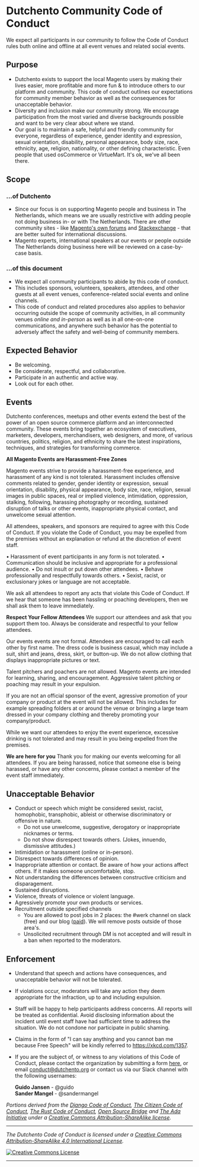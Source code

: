 # Dutchento Community Code of Conduct
We expect all participants in our community to follow the Code of Conduct rules buth online and offline at all event venues and related social events.

## Purpose
* Dutchento exists to support the local Magento users by making their lives easier, more profitable and more fun & to introduce others to our platform and community. This code of conduct outlines our expectations for community member behavior as well as the consequences for unacceptable behavior.
* Diversity and inclusion make our community strong. We encourage participation from the most varied and diverse backgrounds possible and want to be very clear about where we stand.
* Our goal is to maintain a safe, helpful and friendly community for everyone, regardless of experience, gender identity and expression, sexual orientation, disability, personal appearance, body size, race, ethnicity, age, religion, nationality, or other defining characteristic. Even people that used osCommerce or VirtueMart. It's ok, we've all been there.

## Scope
### ...of Dutchento
* Since our focus is on supporting Magento people and business in The Netherlands, which means we are usually restrictive with adding people not doing business in- or with The Netherlands. There are other community sites - like [Magento's own forums](https://community.magento.com) and [Stackexchange](http://magento.stackexchange.com) -  that are better suited for international discussions.
* Magento experts, international speakers at our events or people outside The Netherlands doing business here will be reviewed on a case-by-case basis.

### ...of this document
* We expect all community participants to abide by this code of conduct. 
* This includes sponsors, volunteers, speakers, attendees, and other guests at all event venues, conference-related social events and online channels.
* This code of conduct and related procedures also applies to behavior occurring outside the scope of community activities, in all community venues *online and in-person* as well as in all one-on-one communications, and anywhere such behavior has the potential to adversely affect the safety and well-being of community members.

## Expected Behavior
* Be welcoming.
* Be considerate, respectful, and collaborative.
* Participate in an authentic and active way.
* Look out for each other.

## Events
Dutchento conferences, meetups and other events extend the best of the power of an open source commerce platform and an interconnected community. These events bring together an ecosystem of executives, marketers, developers, merchandisers, web designers, and more, of various countries, politics, religion, and ethnicity to share the latest inspirations, techniques, and strategies for transforming commerce.

**All Magento Events are Harassment-Free Zones**

Magento events strive to provide a harassment-free experience, and harassment of any kind is not tolerated. Harassment includes offensive comments related to gender, gender identity or expression, sexual orientation, disability, physical appearance, body size, race, religion, sexual images in public spaces, real or implied violence, intimidation, oppression, stalking, following, harassing photography or recording, sustained disruption of talks or other events, inappropriate physical contact, and unwelcome sexual attention.

All attendees, speakers, and sponsors are required to agree with this Code of Conduct. If you violate the Code of Conduct, you may be expelled from the premises without an explanation or refund at the discretion of event staff.

• Harassment of event participants in any form is not tolerated.
• Communication should be inclusive and appropriate for a professional audience.
• Do not insult or put down other attendees.
• Behave professionally and respectfully towards others.
• Sexist, racist, or exclusionary jokes or language are not acceptable.

We ask all attendees to report any acts that violate this Code of Conduct. If we hear that someone has been hassling or poaching developers, then we shall ask them to leave immediately.

**Respect Your Fellow Attendees**
We support our attendees and ask that you support them too. Always be considerate and respectful to your fellow attendees.

Our events events are not formal. Attendees are encouraged to call each other by first name. The dress code is business casual, which may include a suit, shirt and jeans, dress, skirt, or button-up. We do not allow clothing that displays inappropriate pictures or text.

Talent pitchers and poachers are not allowed. Magento events are intended for learning, sharing, and encouragement. Aggressive talent pitching or poaching may result in your expulsion.

If you are not an official sponsor of the event, agressive promotion of your company or product at the event will not be allowed. This includes for example spreading folders at or around the venue or bringing a large team dressed in your company clothing and thereby promoting your company/product.

While we want our attendees to enjoy the event experience, excessive drinking is not tolerated and may result in you being expelled from the premises.

**We are here for you** 
Thank you for making our events welcoming for all attendees. If you are being harassed, notice that someone else is being harassed, or have any other concerns, please contact a member of the event staff immediately.

## Unacceptable Behavior
* Conduct or speech which might be considered sexist, racist, homophobic, transphobic, ableist or otherwise discriminatory or offensive in nature.
  * Do not use unwelcome, suggestive, derogatory or inappropriate nicknames or terms.
  * Do not show disrespect towards others. (Jokes, innuendo, dismissive attitudes.)
* Intimidation or harassment (online or in-person).
* Disrespect towards differences of opinion.
* Inappropriate attention or contact. Be aware of how your actions affect others. If it makes someone uncomfortable, stop.
* Not understanding the differences between constructive criticism and disparagement.
* Sustained disruptions.
* Violence, threats of violence or violent language.
* Agressively promote your own products or services.
* Recruitment outside specified channels
  * You are allowed to post jobs in 2 places: the #werk channel on slack (free) and our blog ([paid](https://www.dutchento.org/vacature-plaatsen/)). We will remove posts outside of those area's.
  * Unsolicited recruitment through DM is not accepted and will result in a ban when reported to the moderators.

## Enforcement
* Understand that speech and actions have consequences, and unacceptable behavior will not be tolerated.
* If violations occur, moderators will take any action they deem appropriate for the infraction, up to and including expulsion.
* Staff will be happy to help participants address concerns. All reports will be treated as confidential. Avoid disclosing information about the incident until event staff have had sufficient time to address the situation. We do not condone nor participate in public shaming.
* Claims in the form of "I can say anything and you cannot ban me because Free Speech" will be kindly referred to https://xkcd.com/1357.
* If you are the subject of, or witness to any violations of this Code of Conduct, please contact the organization by submitting a form [here](https://www.dutchento.org/contact/), or email <conduct@dutchento.org> or contact us via our Slack channel with the following usernames:

    **Guido Jansen** - @guido<br/>
    **Sander Mangel** - @sandermangel<br/>
 
*Portions derived from the [Django Code of Conduct](https://www.djangoproject.com/conduct/), [The Citizen Code of Conduct](http://citizencodeofconduct.org/), [The Rust Code of Conduct](https://www.rust-lang.org/conduct.html), [Open Source Bridge](http://opensourcebridge.org/about/code-of-conduct/) and [The Ada Initiative](http://adainitiative.org/2014/02/18/howto-design-a-code-of-conduct-for-your-community/) under a [Creative Commons Attribution-ShareAlike license](http://creativecommons.org/licenses/by-sa/3.0/).*

---

*_The Dutchento Code of Conduct is licensed under a <a rel="license" href="http://creativecommons.org/licenses/by-sa/4.0/">Creative Commons Attribution-ShareAlike 4.0 International License</a>._*

<a rel="license" href="http://creativecommons.org/licenses/by-sa/4.0/" target="_blank"><img alt="Creative Commons License" style="border-width:0" src="https://i.creativecommons.org/l/by-sa/4.0/88x31.png" /></a> 

---
